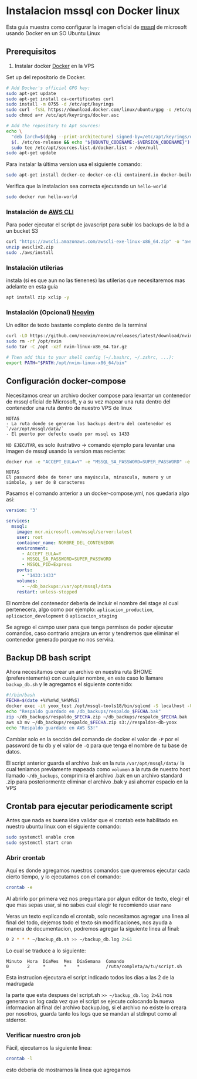 # Instalacion mssql con Docker linux

Esta guia muestra como configurar la imagen oficial de [mssql](https://hub.docker.com/r/microsoft/mssql-server/)  de microsoft usando Docker en un SO Ubuntu Linux

## Prerequisitos

1. Instalar docker [Docker](https://docs.docker.com/engine/install/ubuntu/#install-using-the-repository) en la VPS

Set up del repositorio de Docker.

```bash
# Add Docker's official GPG key:
sudo apt-get update
sudo apt-get install ca-certificates curl
sudo install -m 0755 -d /etc/apt/keyrings
sudo curl -fsSL https://download.docker.com/linux/ubuntu/gpg -o /etc/apt/keyrings/docker.asc
sudo chmod a+r /etc/apt/keyrings/docker.asc

# Add the repository to Apt sources:
echo \
  "deb [arch=$(dpkg --print-architecture) signed-by=/etc/apt/keyrings/docker.asc] https://download.docker.com/linux/ubuntu \
  $(. /etc/os-release && echo "${UBUNTU_CODENAME:-$VERSION_CODENAME}") stable" | \
  sudo tee /etc/apt/sources.list.d/docker.list > /dev/null
sudo apt-get update
```

Para instalar la última version usa el siguiente comando:

```bash
sudo apt-get install docker-ce docker-ce-cli containerd.io docker-buildx-plugin docker-compose-plugin docker-compose
```

Verifica que la instalacion sea correcta ejecutando un `hello-world`

```bash
sudo docker run hello-world
```

### Instalación de [AWS CLI](https://docs.aws.amazon.com/cli/latest/userguide/getting-started-install.html)

Para poder ejecutar el script de javascript para subir los backups de la bd a un bucket S3

```bash
curl "https://awscli.amazonaws.com/awscli-exe-linux-x86_64.zip" -o "awscliv2.zip"
unzip awscliv2.zip
sudo ./aws/install
```

### Instalación utilerias

instala (si es que aun no las tienenes) las utilerias que necesitaremos mas adelante en esta guia

```bash
apt install zip xclip -y
```

### Instalación (Opcional) [Neovim](https://github.com/neovim/neovim/blob/master/INSTALL.md#linux)

Un editor de texto bastante completo dentro de la terminal

```bash
curl -LO https://github.com/neovim/neovim/releases/latest/download/nvim-linux-x86_64.tar.gz
sudo rm -rf /opt/nvim
sudo tar -C /opt -xzf nvim-linux-x86_64.tar.gz

# Then add this to your shell config (~/.bashrc, ~/.zshrc, ...):
export PATH="$PATH:/opt/nvim-linux-x86_64/bin"
```

## Configuración docker-compose

Necesitamos crear un archivo docker compose para levantar un contenedor
de mssql oficial de Microsoft, y a su vez mapear una ruta dentro del
contenedor una ruta dentro de nuestro VPS de linux

    NOTAS
    - La ruta donde se generan los backups dentro del contenedor es `/var/opt/mssql/data/`
    - El puerto por defecto usado por mssql es 1433

`NO EJECUTAR`, es solo ilustrativo -> comando ejemplo para levantar una imagen de mssql usando la version mas reciente:

```bash
docker run -e "ACCEPT_EULA=Y" -e "MSSQL_SA_PASSWORD=SUPER_PASSWORD" -e "MSSQL_PID=Express" -p 1433:1433  --name NOMBRE_DEL_CONTENEDOR -d mcr.microsoft.com/mssql/server:latest
```

    NOTAS
    El password debe de tener una mayúscula, minuscula, numero y un simbolo, y ser de 8 caracteres

Pasamos el comando anterior a un docker-compose.yml, nos quedaria algo asi:

```yaml
version: '3'

services:
  mssql:
    image: mcr.microsoft.com/mssql/server:latest
    user: root
    container_name: NOMBRE_DEL_CONTENEDOR
    environment:
      - ACCEPT_EULA=Y
      - MSSQL_SA_PASSWORD=SUPER_PASSWORD
      - MSSQL_PID=Express
    ports:
      - "1433:1433"
    volumes:
      - ~/db_backups:/var/opt/mssql/data
    restart: unless-stopped

```

El nombre del contenedor deberia de incluir el nombre del stage al cual pertenecera, algo como por ejemplo: `aplicacion_production`, `aplicacion_development` ó `aplicacion_staging`

Se agrego el campo user para que tenga permisos de poder ejecutar comandos, caso contrario arrojara un error y tendremos que eliminar el contenedor generado porque no nos servira.

## Backup DB bash script

Ahora necesitamos crear un archivo en nuestra ruta $HOME (preferentemente) con cualquier nombre, en este caso lo llamare `backup_db.sh` y le agregamos el siguiente contenido:

```bash
#!/bin/bash
FECHA=$(date +%Y%m%d_%H%M%S)
docker exec -it yoox_test /opt/mssql-tools18/bin/sqlcmd -S localhost -U sa -P 'PASSWORD' -C -Q "BACKUP DATABASE NOMBRE_BD TO DISK = '/var/opt/mssql/data/respaldo_$FECHA.bak' WITH FORMAT"
echo "Respaldo guardado en /db_backups/respaldo_$FECHA.bak"
zip ~/db_backups/respaldo_$FECHA.zip ~/db_backups/respaldo_$FECHA.bak
aws s3 mv ~/db_backups/respaldo_$FECHA.zip s3://respaldos-db-yoox
echo "Respaldo guardado en AWS S3!"
```

Cambiar solo en la sección del comando de docker el valor de `-P` por el password de tu db y el valor de `-Q` para que tenga el nombre de tu base de datos.

El script anterior guarda el archivo .bak en la ruta `/var/opt/mssql/data/` la cual teniamos previamente mapeada como `volumen` a la ruta de nuestro host llamado `~/db_backups`, comprimira el archivo .bak en un archivo standard .zip para posteriormente eliminar el archivo .bak y asi ahorrar espacio en la VPS

## Crontab para ejecutar periodicamente script

Antes que nada es buena idea validar que el crontab este habilitado en nuestro ubuntu linux con el siguiente comando:

```bash
sudo systemctl enable cron
sudo systemctl start cron
```

### Abrir crontab

Aquí es donde agregamos nuestros comandos que queremos ejecutar cada cierto tiempo, y lo ejecutamos con el comando:

```bash
crontab -e
```

Al abrirlo por primera vez nos preguntara por algun editor de texto, elegir el que mas sepas usar, si no sabes cual elegir te recomiendo usar `nano`

Veras un texto explicando el crontab, solo necesitamos agregar una linea al final del todo, dejemos todo el texto sin modificaciones, nos ayuda a manera de documentacion, podremos agregar la siguiente linea al final:

```bash
0 2 * * * ~/backup_db.sh >> ~/backup_db.log 2>&1
```

Lo cual se traduce a lo siguiente:

    Minuto  Hora  DíaMes  Mes  DíaSemana  Comando
    0       2     *       *    *          /ruta/completa/a/tu/script.sh

Esta instrucion ejecutara el script indicado todos los dias a las 2 de la madrugada

la parte que esta despues del script.sh `>> ~/backup_db.log 2>&1` nos generara un log cada vez que el script se ejecute colocando la nueva informacion al final del archivo backup.log, si el archivo no existe lo creara por nosotros, guarda tanto los logs que se mandan al stdinput como al stderror.

### Verificar nuestro cron job

Fácil, ejecutamos la siguiente linea:

```bash
crontab -l
```

esto deberia de mostrarnos la linea que agregamos
